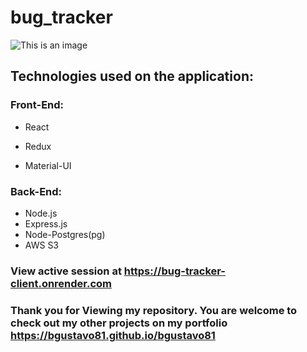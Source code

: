 # bug_tracker

![This is an image](https://my-foto-bucket-123.s3.us-east-2.amazonaws.com/github/bug-tracker-app-diagram.png)

## Technologies used on the application:
### Front-End:
- React
* Redux
+ Material-UI

### Back-End:
* Node.js
* Express.js
* Node-Postgres(pg)
* AWS S3


### View active session at https://bug-tracker-client.onrender.com

### Thank you for Viewing my repository. You are welcome to check out my other projects on my portfolio https://bgustavo81.github.io/bgustavo81
